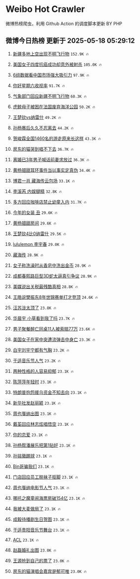 # Weibo Hot Crawler 



微博热榜爬虫，利用 Github Action 的调度脚本更新 BY PHP 


## 微博今日热榜 更新于 2025-05-18 05:29:12 
1. [新疆多地上空出现不明飞行物](https://s.weibo.com/weibo?q=%23%E6%96%B0%E7%96%86%E5%A4%9A%E5%9C%B0%E4%B8%8A%E7%A9%BA%E5%87%BA%E7%8E%B0%E4%B8%8D%E6%98%8E%E9%A3%9E%E8%A1%8C%E7%89%A9%23&t=31&band_rank=1&Refer=top) `152.9K 🔥` 

1. [美国女子四度抗癌成功却意外被射杀](https://s.weibo.com/weibo?q=%23%E7%BE%8E%E5%9B%BD%E5%A5%B3%E5%AD%90%E5%9B%9B%E5%BA%A6%E6%8A%97%E7%99%8C%E6%88%90%E5%8A%9F%E5%8D%B4%E6%84%8F%E5%A4%96%E8%A2%AB%E5%B0%84%E6%9D%80%23&t=31&band_rank=2&Refer=top) `105.0K 🔥` 

1. [6组数据看中国市场强大吸引力](https://s.weibo.com/weibo?q=%236%E7%BB%84%E6%95%B0%E6%8D%AE%E7%9C%8B%E4%B8%AD%E5%9B%BD%E5%B8%82%E5%9C%BA%E5%BC%BA%E5%A4%A7%E5%90%B8%E5%BC%95%E5%8A%9B%23&t=31&band_rank=3&Refer=top) `97.9K 🔥` 

1. [你好星期六收视率](https://s.weibo.com/weibo?q=%23%E4%BD%A0%E5%A5%BD%E6%98%9F%E6%9C%9F%E5%85%AD%E6%94%B6%E8%A7%86%E7%8E%87%23&t=31&band_rank=4&Refer=top) `91.7K 🔥` 

1. [气象部门回应新疆不明飞行物](https://s.weibo.com/weibo?q=%23%E6%B0%94%E8%B1%A1%E9%83%A8%E9%97%A8%E5%9B%9E%E5%BA%94%E6%96%B0%E7%96%86%E4%B8%8D%E6%98%8E%E9%A3%9E%E8%A1%8C%E7%89%A9%23&t=31&band_rank=5&Refer=top) `60.3K 🔥` 

1. [虎鲸母子被困在法国废弃海洋公园](https://s.weibo.com/weibo?q=%23%E8%99%8E%E9%B2%B8%E6%AF%8D%E5%AD%90%E8%A2%AB%E5%9B%B0%E5%9C%A8%E6%B3%95%E5%9B%BD%E5%BA%9F%E5%BC%83%E6%B5%B7%E6%B4%8B%E5%85%AC%E5%9B%AD%23&t=31&band_rank=6&Refer=top) `50.2K 🔥` 

1. [王楚钦vs纳雷什](https://s.weibo.com/weibo?q=%23%E7%8E%8B%E6%A5%9A%E9%92%A6vs%E7%BA%B3%E9%9B%B7%E4%BB%80%23&t=31&band_rank=7&Refer=top) `49.2K 🔥` 

1. [孙杨赛后久久不忍离去](https://s.weibo.com/weibo?q=%23%E5%AD%99%E6%9D%A8%E8%B5%9B%E5%90%8E%E4%B9%85%E4%B9%85%E4%B8%8D%E5%BF%8D%E7%A6%BB%E5%8E%BB%23&t=31&band_rank=8&Refer=top) `44.2K 🔥` 

1. [贺峻霖全国1460名的游走原来长这样](https://s.weibo.com/weibo?q=%23%E8%B4%BA%E5%B3%BB%E9%9C%96%E5%85%A8%E5%9B%BD1460%E5%90%8D%E7%9A%84%E6%B8%B8%E8%B5%B0%E5%8E%9F%E6%9D%A5%E9%95%BF%E8%BF%99%E6%A0%B7%23&t=31&band_rank=9&Refer=top) `43.3K 🔥` 

1. [房东的猫哭到唱不下去](https://s.weibo.com/weibo?q=%E6%88%BF%E4%B8%9C%E7%9A%84%E7%8C%AB%E5%93%AD%E5%88%B0%E5%94%B1%E4%B8%8D%E4%B8%8B%E5%8E%BB&t=31&band_rank=10&Refer=top) `36.7K 🔥` 

1. [离婚已3年男子喊话前妻求放过](https://s.weibo.com/weibo?q=%23%E7%A6%BB%E5%A9%9A%E5%B7%B23%E5%B9%B4%E7%94%B7%E5%AD%90%E5%96%8A%E8%AF%9D%E5%89%8D%E5%A6%BB%E6%B1%82%E6%94%BE%E8%BF%87%23&t=31&band_rank=11&Refer=top) `36.3K 🔥` 

1. [黄杨钿甜耳环事件当以事实定真伪](https://s.weibo.com/weibo?q=%23%E9%BB%84%E6%9D%A8%E9%92%BF%E7%94%9C%E8%80%B3%E7%8E%AF%E4%BA%8B%E4%BB%B6%E5%BD%93%E4%BB%A5%E4%BA%8B%E5%AE%9E%E5%AE%9A%E7%9C%9F%E4%BC%AA%23&t=31&band_rank=12&Refer=top) `34.4K 🔥` 

1. [博君一肖 藏海传云包场](https://s.weibo.com/weibo?q=%E5%8D%9A%E5%90%9B%E4%B8%80%E8%82%96%20%E8%97%8F%E6%B5%B7%E4%BC%A0%E4%BA%91%E5%8C%85%E5%9C%BA&t=31&band_rank=13&Refer=top) `33.1K 🔥` 

1. [李溪芮 内娱腿精](https://s.weibo.com/weibo?q=%E6%9D%8E%E6%BA%AA%E8%8A%AE%20%E5%86%85%E5%A8%B1%E8%85%BF%E7%B2%BE&t=31&band_rank=14&Refer=top) `32.8K 🔥` 

1. [多方回应咖啡店禁止幼童入内](https://s.weibo.com/weibo?q=%23%E5%A4%9A%E6%96%B9%E5%9B%9E%E5%BA%94%E5%92%96%E5%95%A1%E5%BA%97%E7%A6%81%E6%AD%A2%E5%B9%BC%E7%AB%A5%E5%85%A5%E5%86%85%23&t=31&band_rank=15&Refer=top) `31.7K 🔥` 

1. [今年的女装 丑](https://s.weibo.com/weibo?q=%E4%BB%8A%E5%B9%B4%E7%9A%84%E5%A5%B3%E8%A3%85%20%E4%B8%91&t=31&band_rank=16&Refer=top) `29.6K 🔥` 

1. [黄杨钿甜房间](https://s.weibo.com/weibo?q=%23%E9%BB%84%E6%9D%A8%E9%92%BF%E7%94%9C%E6%88%BF%E9%97%B4%23&t=31&band_rank=17&Refer=top) `29.6K 🔥` 

1. [王楚钦4比0纳雷什](https://s.weibo.com/weibo?q=%23%E7%8E%8B%E6%A5%9A%E9%92%A64%E6%AF%940%E7%BA%B3%E9%9B%B7%E4%BB%80%23&t=31&band_rank=18&Refer=top) `29.5K 🔥` 

1. [lululemon 李宇春](https://s.weibo.com/weibo?q=lululemon%20%E6%9D%8E%E5%AE%87%E6%98%A5&t=31&band_rank=19&Refer=top) `29.0K 🔥` 

1. [藏海传](https://s.weibo.com/weibo?q=%E8%97%8F%E6%B5%B7%E4%BC%A0&t=31&band_rank=20&Refer=top) `28.9K 🔥` 

1. [女子称洗澡时从香皂中洗出金币](https://s.weibo.com/weibo?q=%23%E5%A5%B3%E5%AD%90%E7%A7%B0%E6%B4%97%E6%BE%A1%E6%97%B6%E4%BB%8E%E9%A6%99%E7%9A%82%E4%B8%AD%E6%B4%97%E5%87%BA%E9%87%91%E5%B8%81%23&t=31&band_rank=21&Refer=top) `28.9K 🔥` 

1. [成都春熙路巨型3D蛇太逼真引争议](https://s.weibo.com/weibo?q=%23%E6%88%90%E9%83%BD%E6%98%A5%E7%86%99%E8%B7%AF%E5%B7%A8%E5%9E%8B3D%E8%9B%87%E5%A4%AA%E9%80%BC%E7%9C%9F%E5%BC%95%E4%BA%89%E8%AE%AE%23&t=31&band_rank=22&Refer=top) `28.9K 🔥` 

1. [美媒说出关税最残酷真相](https://s.weibo.com/weibo?q=%23%E7%BE%8E%E5%AA%92%E8%AF%B4%E5%87%BA%E5%85%B3%E7%A8%8E%E6%9C%80%E6%AE%8B%E9%85%B7%E7%9C%9F%E7%9B%B8%23&t=31&band_rank=23&Refer=top) `28.8K 🔥` 

1. [王皓说樊振东8年世锦赛单打才登顶](https://s.weibo.com/weibo?q=%23%E7%8E%8B%E7%9A%93%E8%AF%B4%E6%A8%8A%E6%8C%AF%E4%B8%9C8%E5%B9%B4%E4%B8%96%E9%94%A6%E8%B5%9B%E5%8D%95%E6%89%93%E6%89%8D%E7%99%BB%E9%A1%B6%23&t=31&band_rank=24&Refer=top) `24.6K 🔥` 

1. [汪苏泷太顶了](https://s.weibo.com/weibo?q=%E6%B1%AA%E8%8B%8F%E6%B3%B7%E5%A4%AA%E9%A1%B6%E4%BA%86&t=31&band_rank=25&Refer=top) `23.8K 🔥` 

1. [华晨宇 小草看到我了吗](https://s.weibo.com/weibo?q=%E5%8D%8E%E6%99%A8%E5%AE%87%20%E5%B0%8F%E8%8D%89%E7%9C%8B%E5%88%B0%E6%88%91%E4%BA%86%E5%90%97&t=31&band_rank=26&Refer=top) `23.7K 🔥` 

1. [男子聚餐醉亡同桌11人被索赔77万](https://s.weibo.com/weibo?q=%23%E7%94%B7%E5%AD%90%E8%81%9A%E9%A4%90%E9%86%89%E4%BA%A1%E5%90%8C%E6%A1%8C11%E4%BA%BA%E8%A2%AB%E7%B4%A2%E8%B5%9477%E4%B8%87%23&t=31&band_rank=27&Refer=top) `23.6K 🔥` 

1. [美国女子在家中突遭流弹击中身亡](https://s.weibo.com/weibo?q=%23%E7%BE%8E%E5%9B%BD%E5%A5%B3%E5%AD%90%E5%9C%A8%E5%AE%B6%E4%B8%AD%E7%AA%81%E9%81%AD%E6%B5%81%E5%BC%B9%E5%87%BB%E4%B8%AD%E8%BA%AB%E4%BA%A1%23&t=31&band_rank=28&Refer=top) `23.3K 🔥` 

1. [白宇刘宇宁都有气胸](https://s.weibo.com/weibo?q=%23%E7%99%BD%E5%AE%87%E5%88%98%E5%AE%87%E5%AE%81%E9%83%BD%E6%9C%89%E6%B0%94%E8%83%B8%23&t=31&band_rank=29&Refer=top) `23.2K 🔥` 

1. [于适音乐节人气](https://s.weibo.com/weibo?q=%23%E4%BA%8E%E9%80%82%E9%9F%B3%E4%B9%90%E8%8A%82%E4%BA%BA%E6%B0%94%23&t=31&band_rank=30&Refer=top) `23.2K 🔥` 

1. [两种性格的人容易抑郁](https://s.weibo.com/weibo?q=%23%E4%B8%A4%E7%A7%8D%E6%80%A7%E6%A0%BC%E7%9A%84%E4%BA%BA%E5%AE%B9%E6%98%93%E6%8A%91%E9%83%81%23&t=31&band_rank=31&Refer=top) `23.1K 🔥` 

1. [陈萍萍年轻时](https://s.weibo.com/weibo?q=%E9%99%88%E8%90%8D%E8%90%8D%E5%B9%B4%E8%BD%BB%E6%97%B6&t=31&band_rank=32&Refer=top) `23.1K 🔥` 

1. [特朗普抱怨援乌资金不知去向](https://s.weibo.com/weibo?q=%23%E7%89%B9%E6%9C%97%E6%99%AE%E6%8A%B1%E6%80%A8%E6%8F%B4%E4%B9%8C%E8%B5%84%E9%87%91%E4%B8%8D%E7%9F%A5%E5%8E%BB%E5%90%91%23&t=31&band_rank=33&Refer=top) `23.1K 🔥` 

1. [新华社发赵丽颖](https://s.weibo.com/weibo?q=%23%E6%96%B0%E5%8D%8E%E7%A4%BE%E5%8F%91%E8%B5%B5%E4%B8%BD%E9%A2%96%23&t=31&band_rank=34&Refer=top) `23.1K 🔥` 

1. [周也戛纳出图](https://s.weibo.com/weibo?q=%23%E5%91%A8%E4%B9%9F%E6%88%9B%E7%BA%B3%E5%87%BA%E5%9B%BE%23&t=31&band_rank=35&Refer=top) `23.1K 🔥` 

1. [戴荃回应林志炫唱悟空](https://s.weibo.com/weibo?q=%23%E6%88%B4%E8%8D%83%E5%9B%9E%E5%BA%94%E6%9E%97%E5%BF%97%E7%82%AB%E5%94%B1%E6%82%9F%E7%A9%BA%23&t=31&band_rank=36&Refer=top) `23.1K 🔥` 

1. [你的恋爱](https://s.weibo.com/weibo?q=%E4%BD%A0%E7%9A%84%E6%81%8B%E7%88%B1&t=31&band_rank=37&Refer=top) `23.1K 🔥` 

1. [孙杨帮潘展乐把第1贴好](https://s.weibo.com/weibo?q=%23%E5%AD%99%E6%9D%A8%E5%B8%AE%E6%BD%98%E5%B1%95%E4%B9%90%E6%8A%8A%E7%AC%AC1%E8%B4%B4%E5%A5%BD%23&t=31&band_rank=38&Refer=top) `23.1K 🔥` 

1. [孙铭徽踢球](https://s.weibo.com/weibo?q=%E5%AD%99%E9%93%AD%E5%BE%BD%E8%B8%A2%E7%90%83&t=31&band_rank=39&Refer=top) `23.1K 🔥` 

1. [Bin哥骗我们](https://s.weibo.com/weibo?q=Bin%E5%93%A5%E9%AA%97%E6%88%91%E4%BB%AC&t=31&band_rank=40&Refer=top) `23.1K 🔥` 

1. [门店回应员工脱袜子抠脚](https://s.weibo.com/weibo?q=%23%E9%97%A8%E5%BA%97%E5%9B%9E%E5%BA%94%E5%91%98%E5%B7%A5%E8%84%B1%E8%A2%9C%E5%AD%90%E6%8A%A0%E8%84%9A%23&t=31&band_rank=41&Refer=top) `23.1K 🔥` 

1. [周也戛纳电影节人气](https://s.weibo.com/weibo?q=%23%E5%91%A8%E4%B9%9F%E6%88%9B%E7%BA%B3%E7%94%B5%E5%BD%B1%E8%8A%82%E4%BA%BA%E6%B0%94%23&t=31&band_rank=42&Refer=top) `23.1K 🔥` 

1. [哪吒之魔童闹海票房破154亿](https://s.weibo.com/weibo?q=%23%E5%93%AA%E5%90%92%E4%B9%8B%E9%AD%94%E7%AB%A5%E9%97%B9%E6%B5%B7%E7%A5%A8%E6%88%BF%E7%A0%B4154%E4%BA%BF%23&t=31&band_rank=43&Refer=top) `23.1K 🔥` 

1. [我被大麦做局了](https://s.weibo.com/weibo?q=%E6%88%91%E8%A2%AB%E5%A4%A7%E9%BA%A6%E5%81%9A%E5%B1%80%E4%BA%86&t=31&band_rank=44&Refer=top) `23.1K 🔥` 

1. [成毅待播剧生日贺图](https://s.weibo.com/weibo?q=%23%E6%88%90%E6%AF%85%E5%BE%85%E6%92%AD%E5%89%A7%E7%94%9F%E6%97%A5%E8%B4%BA%E5%9B%BE%23&t=31&band_rank=45&Refer=top) `23.1K 🔥` 

1. [于适贵阳音乐节舞台](https://s.weibo.com/weibo?q=%23%E4%BA%8E%E9%80%82%E8%B4%B5%E9%98%B3%E9%9F%B3%E4%B9%90%E8%8A%82%E8%88%9E%E5%8F%B0%23&t=31&band_rank=46&Refer=top) `23.1K 🔥` 

1. [ACL](https://s.weibo.com/weibo?q=ACL&t=31&band_rank=47&Refer=top) `23.1K 🔥` 

1. [赵磊婚礼出图](https://s.weibo.com/weibo?q=%23%E8%B5%B5%E7%A3%8A%E5%A9%9A%E7%A4%BC%E5%87%BA%E5%9B%BE%23&t=31&band_rank=48&Refer=top) `23.0K 🔥` 

1. [王源抢到自己的票了](https://s.weibo.com/weibo?q=%23%E7%8E%8B%E6%BA%90%E6%8A%A2%E5%88%B0%E8%87%AA%E5%B7%B1%E7%9A%84%E7%A5%A8%E4%BA%86%23&t=31&band_rank=49&Refer=top) `23.0K 🔥` 

1. [房东的猫演唱会嘉宾是郁可唯](https://s.weibo.com/weibo?q=%E6%88%BF%E4%B8%9C%E7%9A%84%E7%8C%AB%E6%BC%94%E5%94%B1%E4%BC%9A%E5%98%89%E5%AE%BE%E6%98%AF%E9%83%81%E5%8F%AF%E5%94%AF&t=31&band_rank=50&Refer=top) `23.0K 🔥` 

